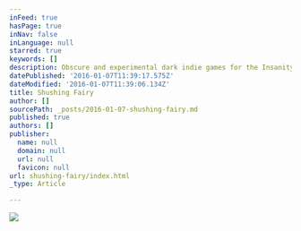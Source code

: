 ```yaml
---
inFeed: true
hasPage: true
inNav: false
inLanguage: null
starred: true
keywords: []
description: Obscure and experimental dark indie games for the Insanity of Mind
datePublished: '2016-01-07T11:39:17.575Z'
dateModified: '2016-01-07T11:39:06.134Z'
title: Shushing Fairy
author: []
sourcePath: _posts/2016-01-07-shushing-fairy.md
published: true
authors: []
publisher:
  name: null
  domain: null
  url: null
  favicon: null
url: shushing-fairy/index.html
_type: Article

---
```

![](https://the-grid-user-content.s3-us-west-2.amazonaws.com/85fbd180-ff38-4838-8b04-b33f9ebcffe7.png)